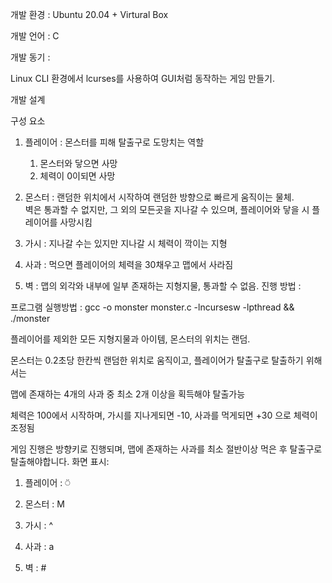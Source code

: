 개발 환경 : Ubuntu 20.04 + Virtural Box

개발 언어 : C

개발 동기 :

Linux CLI 환경에서 lcurses를 사용하여 GUI처럼 동작하는 게임 만들기.

개발 설계

구성 요소

1. 플레이어 : 몬스터를 피해 탈출구로 도망치는 역할
    1) 몬스터와 닿으면 사망
    2) 체력이 0이되면 사망
    
2. 몬스터 : 랜덤한 위치에서 시작하여 랜덤한 방향으로 빠르게 움직이는 물체.  
  벽은 통과할 수 없지만, 그 외의 모든곳을 지나갈 수 있으며, 플레이어와 닿을 시 플레이어를 사망시킴

3. 가시 : 지나갈 수는 있지만 지나갈 시 체력이 깍이는 지형

4. 사과 : 먹으면 플레이어의 체력을 30채우고 맵에서 사라짐

5. 벽 : 맵의 외각와 내부에 일부 존재하는 지형지물, 통과할 수 없음.
진행 방법 :

 프로그램 실행방법 : gcc -o monster monster.c -lncursesw -lpthread && ./monster

 플레이어를 제외한 모든 지형지물과 아이템, 몬스터의 위치는 랜덤.
 
 몬스터는 0.2초당 한칸씩 랜덤한 위치로 움직이고, 플레이어가 탈출구로 탈출하기 위해서는
 
 맵에 존재하는 4개의 사과 중 최소 2개 이상을 획득해야 탈출가능
 
 체력은 100에서 시작하며, 가시를 지나게되면 -10, 사과를 먹게되면 +30 으로 체력이 조정됨
 
 게임 진행은 방향키로 진행되며, 맵에 존재하는 사과를 최소 절반이상 먹은 후 탈출구로 탈출해야합니다.
화면 표시:

1. 플레이어 : ⍥

2. 몬스터 : M

3. 가시 : ^

4. 사과 : a

5. 벽 : #
